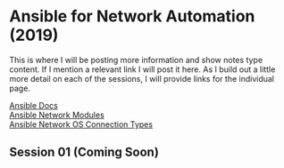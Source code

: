 # Ansible for Network Automation (2019)

This is where I will be posting more information and show notes type content. If
I mention a relevant link I will post it here. As I build out a little more
detail on each of the sessions, I will provide links for the individual page.  

[Ansible Docs](https://docs.ansible.com/)  
[Ansible Network Modules](https://docs.ansible.com/ansible/latest/modules/list_of_network_modules.html)  
[Ansible Network OS Connection Types](https://docs.ansible.com/ansible/latest/network/user_guide/platform_index.html)  

## Session 01 (Coming Soon)